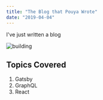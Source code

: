 ```yaml
---
title: "The Blog that Pouya Wrote"
date: "2019-04-04"
---
```


I've just written a blog

![building](./building.jpg)

## Topics Covered

1. Gatsby
2. GraphQL
3. React
